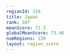 ```yaml
---
regionId: 210
title: Japan
rank: 107
meanScore: 72.3
globalMeanScore: 73.46
numRegions: 220
layout: region_score
---
```

